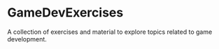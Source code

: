 # GameDevExercises

A collection of exercises and material to explore topics related to game development.
